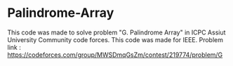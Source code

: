 # Palindrome-Array
This code was made to solve problem "G. Palindrome Array" in ICPC Assiut University Community code forces. This code was made for IEEE. Problem link : https://codeforces.com/group/MWSDmqGsZm/contest/219774/problem/G

